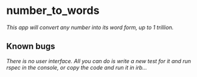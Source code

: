 # number_to_words

_This app will convert any number into its word form, up to 1 trillion._

## Known bugs

_There is no user interface. All you can do is write a new test for it and run rspec in the console, or copy the code and run it in irb..._
